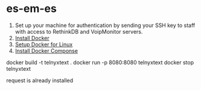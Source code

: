 # es-em-es
1. Set up your machine for authentication by sending your SSH key to staff with access to RethinkDB and VoipMonitor servers.
2. [Install Docker](https://docs.docker.com/install/linux/docker-ce/ubuntu)
3. [Setup Docker for Linux](https://docs.docker.com/install/linux/linux-postinstall)
4. [Install Docker Componse](https://docs.docker.com/compose/install/)


docker build -t telnyxtext .
docker run -p 8080:8080 telnyxtext
docker stop telnyxtext

request is already installed
